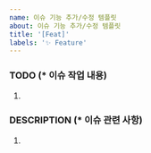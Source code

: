 ```yaml
---
name: 이슈 기능 추가/수정 템플릿
about: 이슈 기능 추가/수정 템플릿
title: '[Feat]'
labels: '✨ Feature'
---
```


### TODO (\* 이슈 작업 내용)

1.

### DESCRIPTION (\* 이슈 관련 사항)

1.
